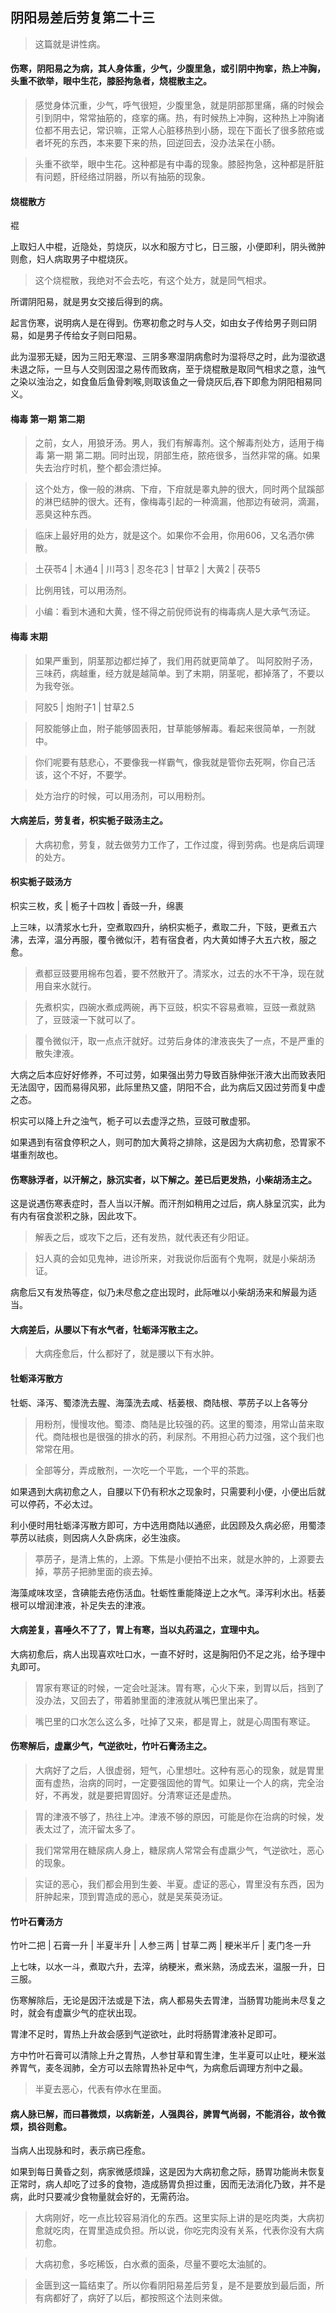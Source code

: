 ## 阴阳易差后劳复第二十三

> 这篇就是讲性病。

#### 伤寒，阴阳易之为病，其人身体重，少气，少腹里急，或引阴中拘挛，热上冲胸，头重不欲举，眼中生花，膝胫拘急者，烧棍散主之。

> 感觉身体沉重，少气，呼气很短，少腹里急，就是阴部那里痛，痛的时候会引到阴中，常常抽筋的，痉挛的痛。热，有时候热上冲胸，这种热上冲胸诸位都不用去记，常识嘛，正常人心脏移热到小肠，现在下面长了很多脓疮或者坏死的东西，本来要下来的热，回逆回去，没办法呆在小肠。

> 头重不欲举，眼中生花。这种都是有中毒的现象。膝胫拘急，这种都是肝脏有问题，肝经络过阴器，所以有抽筋的现象。

#### 烧棍散方

裩

上取妇人中棍，近隐处，剪烧灰，以水和服方寸匕，日三服，小便即利，阴头微肿则愈，妇人病取男子中棍烧灰。

> 这个烧棍散，我绝对不会去吃，有这个处方，就是同气相求。

所谓阴阳易，就是男女交接后得到的病。

起言伤寒，说明病人是在得到。伤寒初愈之时与人交，如由女子传给男子则曰阴易，如是男子传给女子则曰阳易。

此为湿邪无疑，因为三阳无寒湿、三阴多寒湿阴病愈时为湿将尽之时，此为湿欲退未退之际，一旦与人交则因湿之易传而致病，至于烧棍散是取同气相求之意，浊气之染以浊治之，如食鱼后鱼骨刺喉,则取该鱼之一骨烧灰后,吞下即愈为阴阳相易同义。

#### 梅毒 第一期 第二期

> 之前，女人，用狼牙汤。男人，我们有解毒剂。这个解毒剂处方，适用于梅毒 第一期 第二期。同时出现，阴部生疮，脓疮很多，当然非常的痛。如果失去治疗时机，整个都会溃烂掉。

> 这个处方，像一般的淋病、下疳，下疳就是睾丸肿的很大，同时两个鼠蹊部的淋巴结肿的很大。还有，像梅毒引起的一种滴漏，他那边有破洞，滴漏，恶臭这种东西。

> 临床上最好用的处方，就是这个。如果你不会用，你用606，又名洒尔佛散。

> 土茯苓4 | 木通4 | 川芎3 | 忍冬花3 | 甘草2 | 大黄2 | 茯苓5

> 比例用钱，可以用汤剂。

> 小编：看到木通和大黄，怪不得之前倪师说有的梅毒病人是大承气汤证。

#### 梅毒 末期

> 如果严重到，阴茎那边都烂掉了，我们用药就更简单了。 叫阿胶附子汤，三味药，病越重，经方就是越简单。到了末期，阴茎呢，都掉落了，不要以为我夸张。

> 阿胶5 | 炮附子1 | 甘草2.5

> 阿胶能够止血，附子能够固表阳，甘草能够解毒。看起来很简单，一剂就中。

> 你们呢要有慈悲心，不要像我一样霸气，像我就是管你去死啊，你自己活该，这个不好，不要学。

> 处方治疗的时候，可以用汤剂，可以用粉剂。

#### 大病差后，劳复者，枳实栀子豉汤主之。

> 大病初愈，劳复，就去做劳力工作了，工作过度，得到劳病。也是病后调理的处方。

#### 枳实栀子豉汤方

枳实三枚，炙 | 栀子十四枚 | 香豉一升，绵裹

上三味，以清浆水七升，空煮取四升，纳枳实栀子，煮取二升，下豉，更煮五六沸，去滓，温分再服，覆令微似汗，若有宿食者，内大黄如博子大五六枚，服之愈。

> 煮都豆豉要用棉布包着，要不然散开了。清浆水，过去的水不干净，现在就用自来水就行。

> 先煮枳实，四碗水煮成两碗，再下豆豉，枳实不容易煮嘛，豆豉一煮就熟了，豆豉滚一下就可以了。

> 覆令微似汗，取一点点汗就好。过劳后身体的津液丧失了一点，不是严重的散失津液。

大病之后本应好好修养，不可过劳，如果强出劳力导致百脉伸张汗液大出而致表阳无法固守，因而易得风邪，此际里热又盛，阴阳不合，此为病后又因过劳而复中虚之态。

枳实可以降上升之浊气，栀子可以去虚浮之热，豆豉可散虚邪。

如果遇到有宿食停积之人，则可酌加大黄将之排除，这是因为大病初愈，恐胃家不堪重剂故也。

#### 伤寒脉浮者，以汗解之，脉沉实者，以下解之。差已后更发热，小柴胡汤主之。

这是说遇伤寒表症时，吾人当以汗解。而汗剂如稍用之过后，病人脉呈沉实，此为有内有宿食淤积之脉，因此攻下。

> 解表之后，或攻下之后，还有发热，就代表还有少阳证。

> 妇人真的会如见鬼神，进诊所来，对我说你后面有个鬼啊，就是小柴胡汤证。

病愈后又有发热等症，似乃未尽愈之症出现时，此际唯以小柴胡汤来和解最为适当。

#### 大病差后，从腰以下有水气者，牡蛎泽泻散主之。

> 大病痊愈后，什么都好了，就是腰以下有水肿。

#### 牡蛎泽泻散方

牡蛎、泽泻、蜀漆洗去腥、海藻洗去咸、栝蒌根、商陆根、葶苈子以上各等分

> 用粉剂，慢慢攻他。蜀漆、商陆是比较强的药。这里的蜀漆，用常山苗来取代。商陆根也是很强的排水的药，利尿剂。不用担心药力过强，这个我们也常常在用。

> 全部等分，弄成散剂，一次吃一个平匙，一个平的茶匙。

如果遇到大病初愈之人，自腰以下仍有积水之现象时，只需要利小便，小便出后就可以停药，不必太过。

利小便时用牡蛎泽泻散方即可，方中选用商陆以通瘀，此因顾及久病必瘀，用蜀漆葶苈以祛痰，则因病人久卧病床，必生浊痰。

> 葶苈子，是清上焦的，上源。下焦是小便拍不出来，就是水肿的，上源要去掉，葶苈子把肺里面的痰去掉。

海藻咸味攻坚，含碘能去疮伤活血。牡蛎性重能降逆上之水气。泽泻利水出。栝蒌根可以增润津液，补足失去的津液。

#### 大病差复，喜唾久不了了，胃上有寒，当以丸药温之，宜理中丸。

大病初愈后，病人出现喜欢吐口水，一直不好时，这是胸阳仍不足之兆，给予理中丸即可。

> 胃家有寒证的时候，一定会吐涎沫。胃有寒，心火下来，到胃以后，挡到了没办法，又回去了，带着肺里面的津液就从嘴巴里出来了。

> 嘴巴里的口水怎么这么多，吐掉了又来，都是胃上，就是心周围有寒证。

#### 伤寒解后，虚羸少气，气逆欲吐，竹叶石膏汤主之。

> 大病好了之后，人很虚弱，短气，心里想吐。这种有恶心的现象，就是胃里面有虚热，治病的同时，一定要强固他的胃气。如果让一个人的病，完全治好，不再发，就是要把胃固好。分清寒证还是虚热。

> 胃的津液不够了，热往上冲。津液不够的原因，可能是你在治病的时候，发表太过了，流汗留太多了。

> 我们常常用在糖尿病人身上，糖尿病人常常会有虚羸少气，气逆欲吐，恶心的现象。

> 实证的恶心，我们都会用到生姜、半夏。虚证的恶心，胃里没有东西，因为肝肿起来，顶到胃造成的恶心，就是吴茱萸汤证。

#### 竹叶石膏汤方

竹叶二把 | 石膏一升 | 半夏半升 | 人参三两 | 甘草二两 | 粳米半斤 | 麦门冬一升

上七味，以水一斗，煮取六升，去滓，纳粳米，煮米熟，汤成去米，温服一升，日三服。

伤寒解除后，无论是因汗法或是下法，病人都易失去胃津，当肠胃功能尚未尽复之时，就会有虚赢少气的症状出现。

胃津不足时，胃热上升故会感到气逆欲吐，此时将肠胃津液补足即可。

方中竹叶石膏可以清除上升之胃热，人参甘草和胃生津，生半夏可以止吐，粳米滋养胃气，麦冬润肺，全方可以去除胃热补足中气，为病愈后调理方剂中之最。

> 半夏去恶心，代表有停水在里面。

#### 病人脉已解，而曰暮微烦，以病新差，人强舆谷，脾胃气尚弱，不能消谷，故令微烦，损谷则愈。

当病人出现脉和时，表示病已痊愈。

如果到每日黄昏之刻，病家微感烦躁，这是因为大病初愈之际，肠胃功能尚未恢复正常时，病人却吃了过多的食物，造成肠胃负担过重，因而无法消化乃致，并不是病，此时只要减少食物量就会好的，无需药治。

> 大病刚好，吃一点比较容易消化的东西。这里实际上讲的是吃肉类，大病初愈就吃肉，在胃里造成负担。所以说，你吃完肉没有关系，代表你没有大病初愈。

> 大病初愈，多吃稀饭，白水煮的面条，尽量不要吃太油腻的。

> 金匮到这一篇结束了。所以你看阴阳易差后劳复，是不是要放到最后面，所有病都好了，病好了以后，都按照这个法则来做。

